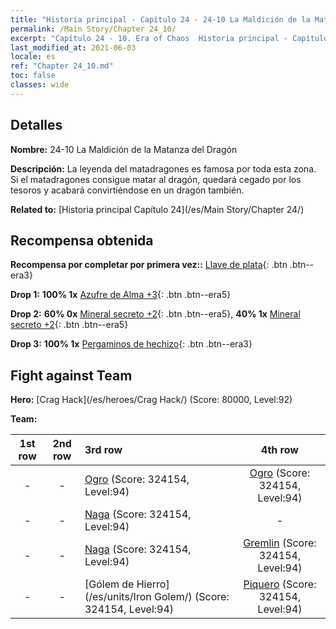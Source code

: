 ```yaml
---
title: "Historia principal - Capítulo 24 - 24-10 La Maldición de la Matanza del Dragón"
permalink: /Main Story/Chapter 24_10/
excerpt: "Capítulo 24 - 10. Era of Chaos  Historia principal - Capítulo 24_10. 24-10 La Maldición de la Matanza del Dragón"
last_modified_at: 2021-06-03
locale: es
ref: "Chapter 24_10.md"
toc: false
classes: wide
---
```


## Detalles

 **Nombre:** 24-10 La Maldición de la Matanza del Dragón

 **Descripción:** La leyenda del matadragones es famosa por toda esta zona. Si el matadragones consigue matar al dragón, quedará cegado por los tesoros y acabará convirtiéndose en un dragón también.

 **Related to:** [Historia principal Capítulo 24](/es/Main Story/Chapter 24/)

## Recompensa obtenida

 **Recompensa por completar por primera vez::** [Llave de plata](/ItemsES/con_693/){: .btn .btn--era3}

 **Drop 1:** **100% 1x** [Azufre de Alma +3](/ItemsES/mat_85/){: .btn .btn--era5}

 **Drop 2:** **60% 0x** [Mineral secreto +2](/ItemsES/mat_75/){: .btn .btn--era5}, **40% 1x** [Mineral secreto +2](/ItemsES/mat_75/){: .btn .btn--era5}

 **Drop 3:** **100% 1x** [Pergaminos de hechizo](/ItemsES/con_694/){: .btn .btn--era3}


## Fight against Team
 **Hero:** [Crag Hack](/es/heroes/Crag Hack/) (Score: 80000, Level:92)

 **Team:**


  | 1st row | 2nd row | 3rd row | 4th row |
  |:----:|:----:|:----|:----:|
  | - | - | [Ogro](/es/units/Ogre/) (Score: 324154, Level:94)  | [Ogro](/es/units/Ogre/) (Score: 324154, Level:94)  |
  | - | - | [Naga](/es/units/Naga/) (Score: 324154, Level:94)  | - |
  | - | - | [Naga](/es/units/Naga/) (Score: 324154, Level:94)  | [Gremlin](/es/units/Gremlin/) (Score: 324154, Level:94)  |
  | - | - | [Gólem de Hierro](/es/units/Iron Golem/) (Score: 324154, Level:94)  | [Piquero](/es/units/Pikeman/) (Score: 324154, Level:94)  |


